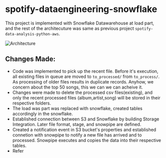 # spotify-dataengineering-snowflake
This project is implemented with Snowflake Datawarehouse at load part, and the rest of the architecuture was same as previous project `spotify-data-analysis-python-aws`.

 ![Architecture](architecture.png)

 ## Changes Made:
 - Code was implemented to pick up the recent file. Before it's execution, all existing files in queue are moved to `to_processed/` from `to_process/`. As processing of older files results in duplicate records. Anyhow, we concern about the top 50 songs, this we can we can acheive it.
 - Changes were made to delete the processed csv files(existing), and only the recent processed files (album,artist,song) will be stored in their respective folders.
 - The load was part was replaced with snowflake, created tables accordingly in the snowflake.
 - Established connection between S3 and Snowflake by building Storage Integration. Later file format, stage, and snowpipe are defined.
 - Created a notification event in S3 bucket's properties and established connetion with snowpipe to notify a new file has arrived and to processed. Snowpipe executes and copies the data into their respective tables.
 - Refer
 
 
